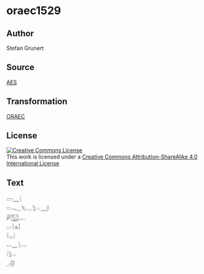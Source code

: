 # oraec1529

## Author

Stefan Grunert

## Source

[AES](https://github.com/simondschweitzer/aes)

## Transformation

[ORAEC](https://oraec.github.io/)

## License

<a rel="license" href="http://creativecommons.org/licenses/by-sa/4.0/"><img alt="Creative Commons License" style="border-width:0" src="https://i.creativecommons.org/l/by-sa/4.0/88x31.png" /></a><br />This work is licensed under a <a rel="license" href="http://creativecommons.org/licenses/by-sa/4.0/">Creative Commons Attribution-ShareAlike 4.0 International License</a>

## Text

𓏠𓈖𓇋<br>
𓈞𓏏𓆑𓌸𓂋𓅱𓏏𓈖𓋴<br>
𓏞𓉡𓉻<br>
𓊪𓏏𓎛𓁷𓄤<br>
𓎛𓊪𓊪𓇋<br>
𓍿𓈖𓍘𓏏𓏏<br>
𓇋𓅱𓏏<br>
𓈎𓌟𓋴<br>

